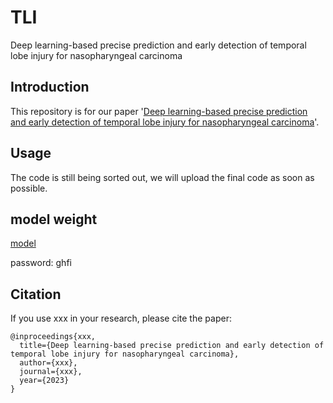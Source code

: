 # TLI
Deep learning-based precise prediction and early detection of temporal lobe injury for nasopharyngeal carcinoma

## Introduction

This repository is for our paper '[Deep learning-based precise prediction and early detection of temporal lobe injury for nasopharyngeal carcinoma](http://xxxxx.pdf)'.

## Usage
The code is still being sorted out, we will upload the final code as soon as possible.

## model weight
[model](https://pan.baidu.com/s/1XcXKjZYJ-M8Sr9pfdZ9-sw) 

password: ghfi


## Citation

If you use xxx in your research, please cite the paper:
    
    @inproceedings{xxx,
      title={Deep learning-based precise prediction and early detection of temporal lobe injury for nasopharyngeal carcinoma},
      author={xxx},
      journal={xxx},
      year={2023}
    }
